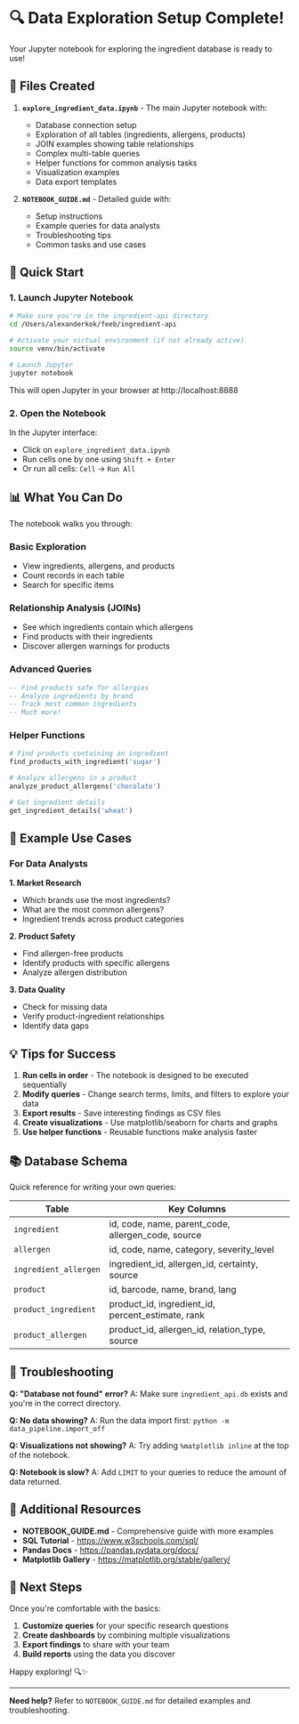# 🔍 Data Exploration Setup Complete!

Your Jupyter notebook for exploring the ingredient database is ready to use!

## 📁 Files Created

1. **`explore_ingredient_data.ipynb`** - The main Jupyter notebook with:
   - Database connection setup
   - Exploration of all tables (ingredients, allergens, products)
   - JOIN examples showing table relationships
   - Complex multi-table queries
   - Helper functions for common analysis tasks
   - Visualization examples
   - Data export templates

2. **`NOTEBOOK_GUIDE.md`** - Detailed guide with:
   - Setup instructions
   - Example queries for data analysts
   - Troubleshooting tips
   - Common tasks and use cases

## 🚀 Quick Start

### 1. Launch Jupyter Notebook

```bash
# Make sure you're in the ingredient-api directory
cd /Users/alexanderkok/feeb/ingredient-api

# Activate your virtual environment (if not already active)
source venv/bin/activate

# Launch Jupyter
jupyter notebook
```

This will open Jupyter in your browser at http://localhost:8888

### 2. Open the Notebook

In the Jupyter interface:
- Click on `explore_ingredient_data.ipynb`
- Run cells one by one using `Shift + Enter`
- Or run all cells: `Cell` → `Run All`

## 📊 What You Can Do

The notebook walks you through:

### Basic Exploration
- View ingredients, allergens, and products
- Count records in each table
- Search for specific items

### Relationship Analysis (JOINs)
- See which ingredients contain which allergens
- Find products with their ingredients
- Discover allergen warnings for products

### Advanced Queries
```sql
-- Find products safe for allergies
-- Analyze ingredients by brand
-- Track most common ingredients
-- Much more!
```

### Helper Functions
```python
# Find products containing an ingredient
find_products_with_ingredient('sugar')

# Analyze allergens in a product
analyze_product_allergens('chocolate')

# Get ingredient details
get_ingredient_details('wheat')
```

## 🎯 Example Use Cases

### For Data Analysts

**1. Market Research**
- Which brands use the most ingredients?
- What are the most common allergens?
- Ingredient trends across product categories

**2. Product Safety**
- Find allergen-free products
- Identify products with specific allergens
- Analyze allergen distribution

**3. Data Quality**
- Check for missing data
- Verify product-ingredient relationships
- Identify data gaps

## 💡 Tips for Success

1. **Run cells in order** - The notebook is designed to be executed sequentially
2. **Modify queries** - Change search terms, limits, and filters to explore your data
3. **Export results** - Save interesting findings as CSV files
4. **Create visualizations** - Use matplotlib/seaborn for charts and graphs
5. **Use helper functions** - Reusable functions make analysis faster

## 📚 Database Schema

Quick reference for writing your own queries:

| Table | Key Columns |
|-------|-------------|
| `ingredient` | id, code, name, parent_code, allergen_code, source |
| `allergen` | id, code, name, category, severity_level |
| `ingredient_allergen` | ingredient_id, allergen_id, certainty, source |
| `product` | id, barcode, name, brand, lang |
| `product_ingredient` | product_id, ingredient_id, percent_estimate, rank |
| `product_allergen` | product_id, allergen_id, relation_type, source |

## 🐛 Troubleshooting

**Q: "Database not found" error?**
A: Make sure `ingredient_api.db` exists and you're in the correct directory.

**Q: No data showing?**
A: Run the data import first: `python -m data_pipeline.import_off`

**Q: Visualizations not showing?**
A: Try adding `%matplotlib inline` at the top of the notebook.

**Q: Notebook is slow?**
A: Add `LIMIT` to your queries to reduce the amount of data returned.

## 📖 Additional Resources

- **NOTEBOOK_GUIDE.md** - Comprehensive guide with more examples
- **SQL Tutorial** - https://www.w3schools.com/sql/
- **Pandas Docs** - https://pandas.pydata.org/docs/
- **Matplotlib Gallery** - https://matplotlib.org/stable/gallery/

## 🎉 Next Steps

Once you're comfortable with the basics:

1. **Customize queries** for your specific research questions
2. **Create dashboards** by combining multiple visualizations
3. **Export findings** to share with your team
4. **Build reports** using the data you discover

Happy exploring! 🔍✨

---

**Need help?** Refer to `NOTEBOOK_GUIDE.md` for detailed examples and troubleshooting.

